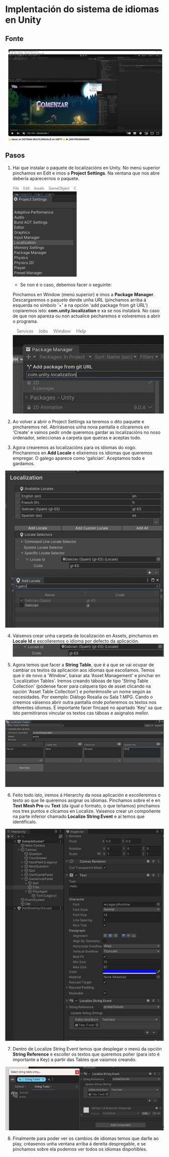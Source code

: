 # Implentación do sistema de idiomas en Unity

## Fonte

[![](../images/captura-video.png)](https://www.youtube.com/watch?v=F7c6acaxHkk)


## Pasos

1. Hai que instalar o paquete de localizacións en Unity. No menú superior pinchamos en Edit e imos a **Project Settings**. Na ventana que nos abre debería aparecernos o paquete.
    
    ![Alt text](../images/project-settings.png)

    - Se non é o caso, debemos facer o seguinte:

    Pinchamos en Window (menú superior) e imos a **Package Manager**. Descargaremos o paquete dende unha URL (pinchamos arriba á esquerda no símbolo '+' e na opción 'add package from git URL') copiaremos isto: **com.unity.localization** e xa se nos instalará. No caso de que non apareza ou non actualice pecharemos e volveremos a abrir o programa.

    ![Alt text](../images/paquete-localizacion.webp)

2. Ao volver a abrir o Project Settings xa teremos o dito paquete e pincharemos nel. Abrirásenos unha nova pantalla e clicaremos en 'Create' e vainos pedir onde queremos gardar as localizacións no noso ordenador, seleccionas a carpeta que queiras e aceptas todo.

3. Agora crearemos as localizacións para os idiomas do xogo. Pincharemos en **Add Locale** e elixiremos os idiomas que queremos empregar. O galego aparece como 'galician'. Aceptamos todo e gardamos.

  ![Alt text](../images/escolla-idiomas.png)

4. Váisenos crear unha carpeta de localización en Assets, pinchamos en **Locale Id** e escolleremos o idioma por defecto da aplicación.
![Alt text](../images/locale-id.png)

5. Agora temos que facer a **String Table**, que é a que se vai ocupar de cambiar os textos da aplicación aos idiomas que escollamos. Temos que ir de novo a 'Window', baixar ata 'Asset Management' e pinchar en 'Localization Tables'. Iremos creando táboas de tipo 'String Table Collection' (pódense facer para calquera tipo de asset clicando na opción 'Asset Table Collection') e poñerémoslle un nome según as necesidades. Por exemplo: Diálogo Rosalia ou Sala 1 MPG. Cando o creemos váisenos abrir outra pantalla onde poñeremos os textos nos diferentes idiomas. É importante facer fincapé no apartado 'Key' xa que isto permitiranos vincular os textos cas táboas e asignalos mellor.

![Alt text](../images/string-table.png)

6. Feito todo isto, iremos á Hierarchy da nosa aplicación e escolleremos o texto ao que lle queremos asignar os idiomas. Pinchamos sobre el e en **Text Mesh Pro** ou **Text** (da igual o formato, o que teñamos) pinchamos nos tres puntos e clicamos en Localize. Vaisenos crear un compoñente na parte inferior chamado **Localize String Event** e aí temos que identificalo.

![Alt text](../images/localize-string-event.png)

7. Dentro de Localize String Event temos que desplegar o menú da opción **String Reference** e escoller os textos que queremos poñer (para isto é importante a Key) a partir das Tables que vaiamos creando.

![Alt text](../images/string-reference.png)

8. Finalmente para poder ver os cambios de idiomas temos que darlle ao play, créasenos unha ventana arriba á dereita despregable, e se pinchamos sobre ela podemos ver todos os idiomas dispoñibles.



